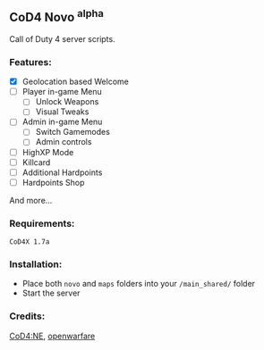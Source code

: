 ## CoD4 Novo **<sup>alpha</sup>**

Call of Duty 4 server scripts.

### Features:

- [x] Geolocation based Welcome
- [ ] Player in-game Menu
    - [ ] Unlock Weapons
    - [ ] Visual Tweaks
- [ ] Admin in-game Menu
    - [ ] Switch Gamemodes
    - [ ] Admin controls
- [ ] HighXP Mode
- [ ] Killcard
- [ ] Additional Hardpoints
- [ ] Hardpoints Shop

And more…

### Requirements:
`CoD4X 1.7a`

### Installation:
* Place both `novo` and `maps` folders into your `/main_shared/` folder
* Start the server

### Credits:
[CoD4:NE](https://github.com/leiizko/cod4_new_experience), [openwarfare](https://github.com/cod4mw/openwarfare/)
